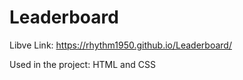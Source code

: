 # Leaderboard
Libve Link: https://rhythm1950.github.io/Leaderboard/

Used in the project: HTML and CSS
